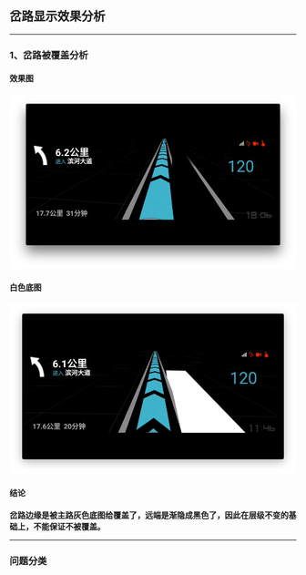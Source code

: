 ## 岔路显示效果分析
***
### 1、岔路被覆盖分析

#### 效果图

![效果图](assets/ScreenShot2017-02-10at11.50.15AM.png)
#### 白色底图
![](assets/ScreenShot2017-02-10at11.50.06AM.png)
#### 结论
**岔路边缘是被主路灰色底图给覆盖了，远端是渐隐成黑色了，因此在层级不变的基础上，不能保证不被覆盖。**

***
### 问题分类
